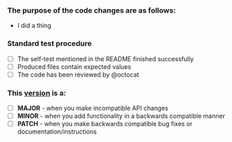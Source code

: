### The purpose of the code changes are as follows:
* I did a thing

### Standard test procedure
- [ ] The self-test mentioned in the README finished successfully
- [ ] Produced files contain expected values
- [ ] The code has been reviewed by @octocat

### This [version](https://semver.org/) is a:
- [ ] **MAJOR** - when you make incompatible API changes
- [ ] **MINOR** - when you add functionality in a backwards compatible manner
- [ ] **PATCH** - when you make backwards compatible bug fixes or documentation/instructions